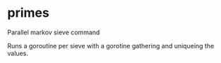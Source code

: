 # primes
Parallel markov sieve command

Runs a goroutine per sieve with a gorotine gathering and uniqueing the values.
